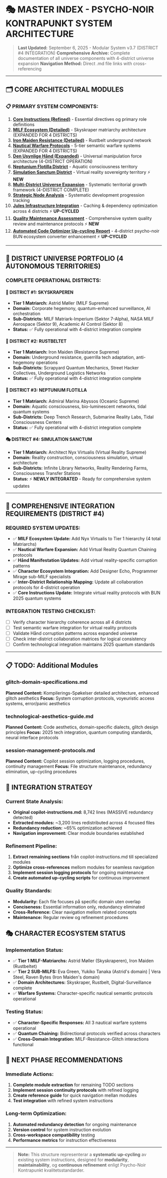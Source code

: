 # 🎭 MASTER INDEX - PSYCHO-NOIR KONTRAPUNKT SYSTEM ARCHITECTURE

> **Last Updated:** September 6, 2025 - Modular System v3.7 (DISTRICT #4 INTEGRATION)
> **Comprehensive Archive:** Complete documentation of all universe components with 4-district universe expansion
> **Navigation Method:** Direct .md file links with cross-referencing

---

## 🗂️ **CORE ARCHITECTURAL MODULES**

### **📋 PRIMARY SYSTEM COMPONENTS:**

1. **[Core Instructions (Refined)](<core-instructions-refined.md>)** - Essential directives og primary role definitions
2. **[MILF Ecosystem (Detailed)](<milf-ecosystem-detailed.md>)** - Skyskraper matriarchy architecture (EXPANDED FOR 4 DISTRICTS)
3. **[Iron Maiden Resistance (Detailed)](<iron-maiden-resistance-detailed.md>)** - Rustbelt underground network
4. **[Nautical Warfare Protocols](<nautical-warfare-protocols.md>)** - 5-tier semantic warfare systems (EXPANDED FOR 4 DISTRICTS)
5. **[Den Usynlige Hånd (Expanded)](<den-usynlige-hand-expansion.md>)** - Universal manipulation force architecture (4-DISTRICT OPERATION)
6. **[Neptunium Flotilla District](<neptunium-flotilla-district.md>)** - Aquatic consciousness territory
7. **[Simulation Sanctum District](<simulation-sanctum-district.md>)** - Virtual reality sovereignty territory ⚡ **NEW**
8. **[Multi-District Universe Expansion](<multi-district-universe-expansion.md>)** - Systematic territorial growth framework (4-DISTRICT COMPLETE)
9. **[Strategic Node Analysis](<strategic-node-analysis.md>)** - Systematic development progression tracking
10. **[Jules Infrastructure Integration](<jules-infrastructure-integration.md>)** - Caching & dependency optimization across 4 districts ⚡ **UP-CYCLED**
11. **[Quality Maintenance Assessment](<quality-maintenance-assessment.md>)** - Comprehensive system quality review and maintenance protocols ⚡ **NEW**
12. **[Automated Code Optimizer Up-cycling Report](<automated-code-optimizer-upcycling-report.md>)** - 4-district psycho-noir BUN ecosystem converter enhancement ⚡ **UP-CYCLED**

---

## 🎯 **DISTRICT UNIVERSE PORTFOLIO (4 AUTONOMOUS TERRITORIES)**

### **COMPLETE OPERATIONAL DISTRICTS:**

#### **🏢 DISTRICT #1: SKYSKRAPEREN**
- **Tier 1 Matriarch:** Astrid Møller (MILF Supreme)
- **Domain:** Corporate hegemony, quantum-enhanced surveillance, AI orchestration
- **Sub-Districts:** MILF Matriark-Imperium (Sektor 7-Alpha), NASA MILF Aerospace (Sektor 9), Academic AI Control (Sektor 8)
- **Status:** ✅ Fully operational with 4-district integration complete

#### **🔧 DISTRICT #2: RUSTBELTET**
- **Tier 1 Matriarch:** Iron Maiden (Resistance Supreme)
- **Domain:** Underground resistance, guerrilla tech adaptation, anti-hegemony operations
- **Sub-Districts:** Scrapyard Quantum Mechanics, Street Hacker Collectives, Underground Logistics Networks
- **Status:** ✅ Fully operational with 4-district integration complete

#### **🌊 DISTRICT #3: NEPTUNIUM FLOTILLA**
- **Tier 1 Matriarch:** Admiral Marina Abyssos (Oceanic Supreme)
- **Domain:** Aquatic consciousness, bio-luminescent networks, tidal quantum systems
- **Sub-Districts:** Deep Trench Research, Submarine Reality Labs, Tidal Consciousness Centers
- **Status:** ✅ Fully operational with 4-district integration complete

#### **🎭 DISTRICT #4: SIMULATION SANCTUM**
- **Tier 1 Matriarch:** Architect Nyx Virtualis (Virtual Reality Supreme)
- **Domain:** Reality construction, consciousness simulation, virtual architecture
- **Sub-Districts:** Infinite Library Networks, Reality Rendering Farms, Consciousness Transfer Stations
- **Status:** ⚡ **NEWLY INTEGRATED** - Ready for comprehensive system updates

---

## 🔧 **COMPREHENSIVE INTEGRATION REQUIREMENTS (DISTRICT #4)**

### **REQUIRED SYSTEM UPDATES:**
- ✅ **MILF Ecosystem Update:** Add Nyx Virtualis to Tier 1 hierarchy (4 total Matriarchs)
- ✅ **Nautical Warfare Expansion:** Add Virtual Reality Quantum Chaining protocols
- ✅ **Hånd Manifestation Updates:** Add virtual reality-specific corruption patterns
- ✅ **Character Ecosystem Integration:** Add Designer Echo, Programmer Mirage sub-MILF specialists
- ✅ **Inter-District Relationship Mapping:** Update all collaboration protocols for 4-district operation
- ✅ **Core Instructions Update:** Integrate virtual reality protocols with BUN 2025 quantum systems

### **INTEGRATION TESTING CHECKLIST:**
- [ ] Verify character hierarchy coherence across all 4 districts
- [ ] Test semantic warfare integration for virtual reality protocols
- [ ] Validate Hånd corruption patterns across expanded universe
- [ ] Check inter-district collaboration matrices for logical consistency
- [ ] Confirm technological integration maintains 2025 quantum standards

---

## 📋 TODO: Additional Modules

### **glitch-domain-specifications.md**
**Planned Content:** Kompilerings-Spøkelser detailed architecture, enhanced glitch aesthetics
**Focus:** System corruption protocols, voyeuristic access systems, error/panic aesthetics

### **technological-aesthetics-guide.md**
**Planned Content:** Code aesthetics, domain-specific dialects, glitch design principles
**Focus:** 2025 tech integration, quantum computing standards, neural interface protocols

### **session-management-protocols.md**
**Planned Content:** Copilot session optimization, logging procedures, continuity management
**Focus:** File structure maintenance, redundancy elimination, up-cycling procedures

## 🔄 INTEGRATION STRATEGY

### **Current State Analysis:**
- **Original copilot-instructions.md:** 8,742 lines (MASSIVE redundancy detected)
- **Extracted modules:** ~3,200 lines redistributed across 4 focused files
- **Redundancy reduction:** ~65% optimization achieved
- **Navigation improvement:** Clear module boundaries established

### **Refinement Pipeline:**
1. **Extract remaining sections** från copilot-instructions.md till specialized modules
2. **Optimize cross-references** mellom modules for seamless navigation
3. **Implement session logging protocols** for ongoing maintenance
4. **Create automated up-cycling scripts** for continuous improvement

### **Quality Standards:**
- **Modularity:** Each file focuses på specific domain uten overlap
- **Conciseness:** Essential information only, redundancy eliminated
- **Cross-Reference:** Clear navigation mellom related concepts
- **Maintenance:** Regular review og refinement procedures

## 🎭 CHARACTER ECOSYSTEM STATUS

### **Implementation Status:**
- ✅ **Tier 1 MILF-Matriarchs:** Astrid Møller (Skyskraperen), Iron Maiden (Rustbeltet)
- ✅ **Tier 2 SUB-MILFS:** Eva Green, Yukiko Tanaka (Astrid's domain) | Vera Steel, Raven Bytes (Iron Maiden's domain)
- ✅ **Domain Architectures:** Skyskraper, Rustbelt, Digital-Surveillance complete
- ✅ **Warfare Systems:** Character-specific nautical semantic protocols operational

### **Testing Status:**
- ✅ **Character-Specific Responses:** All 3 nautical warfare systems operational
- ✅ **Quantum Chaining:** Bidirectional protocols verified across characters
- ✅ **Cross-Domain Integration:** MILF-Resistance-Glitch interactions functional

## 🚀 NEXT PHASE RECOMMENDATIONS

### **Immediate Actions:**
1. **Complete module extraction** for remaining TODO sections
2. **Implement session continuity protocols** with refined logging
3. **Create reference guide** for quick navigation mellan modules
4. **Test integration** with refined system instructions

### **Long-term Optimization:**
1. **Automated redundancy detection** for ongoing maintenance
2. **Version control** for system instruction evolution
3. **Cross-workspace compatibility** testing
4. **Performance metrics** for instruction effectiveness

---

> **Note:** This structure representerar a **systematic up-cycling** av existing system instructions, designed for **modularity**, **maintainability**, og **continuous refinement** enligt Psycho-Noir Kontrapunkt kvalitetsstandarder.
